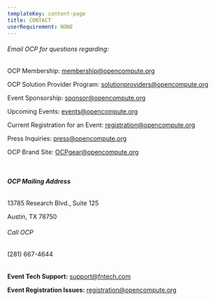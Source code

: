 ```yaml
---
templateKey: content-page
title: CONTACT
userRequirement: NONE
---
```

###### Email OCP for questions regarding:

OCP Membership: [membership@opencompute.org](membership@opencompute.org)

OCP Solution Provider Program: [solutionproviders@opencompute.org](solutionproviders@opencompute.org)

Event Sponsorship: [sponsor@opencompute.org](sponsor@opencompute.org)

Upcoming Events: [events@opencompute.org](events@opencompute.org)

Current Registration for an Event: [registration@opencompute.org](registration@opencompute.org)

Press Inquiries: [press@opencompute.org](press@opencompute.org)

OCP Brand Site: [OCPgear@opencompute.org](OCPgear@opencompute.org)

<br/>

###### **OCP Mailing Address**

13785 Research Blvd., Suite 125

Austin, TX 78750

###### Call OCP

(281) 667-4644\
\
**\
Event Tech Support:** [](support@fntech.com)[support@fntech.com](support@fntech.com)

**Event Registration Issues:** [](registration@opencompute.org)[registration@opencompute.org](registration@opencompute.org)
